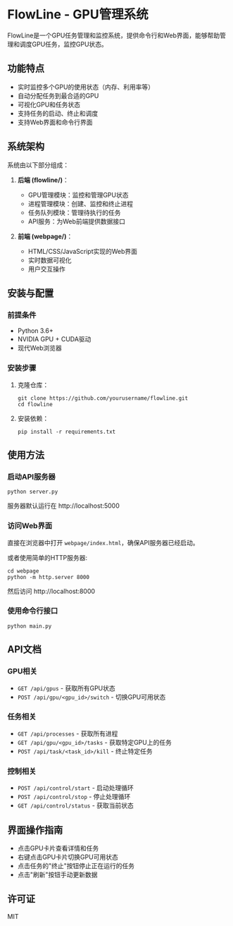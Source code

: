 # FlowLine - GPU管理系统

FlowLine是一个GPU任务管理和监控系统，提供命令行和Web界面，能够帮助管理和调度GPU任务，监控GPU状态。

## 功能特点

- 实时监控多个GPU的使用状态（内存、利用率等）
- 自动分配任务到最合适的GPU
- 可视化GPU和任务状态
- 支持任务的启动、终止和调度
- 支持Web界面和命令行界面

## 系统架构

系统由以下部分组成：

1. **后端 (flowline/)**：
   - GPU管理模块：监控和管理GPU状态
   - 进程管理模块：创建、监控和终止进程
   - 任务队列模块：管理待执行的任务
   - API服务：为Web前端提供数据接口

2. **前端 (webpage/)**：
   - HTML/CSS/JavaScript实现的Web界面
   - 实时数据可视化
   - 用户交互操作

## 安装与配置

### 前提条件

- Python 3.6+
- NVIDIA GPU + CUDA驱动
- 现代Web浏览器

### 安装步骤

1. 克隆仓库：
   ```
   git clone https://github.com/yourusername/flowline.git
   cd flowline
   ```

2. 安装依赖：
   ```
   pip install -r requirements.txt
   ```

## 使用方法

### 启动API服务器

```
python server.py
```

服务器默认运行在 http://localhost:5000

### 访问Web界面

直接在浏览器中打开 `webpage/index.html`，确保API服务器已经启动。

或者使用简单的HTTP服务器:

```
cd webpage
python -m http.server 8000
```

然后访问 http://localhost:8000

### 使用命令行接口

```
python main.py
```

## API文档

### GPU相关

- `GET /api/gpus` - 获取所有GPU状态
- `POST /api/gpu/<gpu_id>/switch` - 切换GPU可用状态

### 任务相关

- `GET /api/processes` - 获取所有进程
- `GET /api/gpu/<gpu_id>/tasks` - 获取特定GPU上的任务
- `POST /api/task/<task_id>/kill` - 终止特定任务

### 控制相关

- `POST /api/control/start` - 启动处理循环
- `POST /api/control/stop` - 停止处理循环
- `GET /api/control/status` - 获取当前状态

## 界面操作指南

- 点击GPU卡片查看详情和任务
- 右键点击GPU卡片切换GPU可用状态
- 点击任务的"终止"按钮停止正在运行的任务
- 点击"刷新"按钮手动更新数据

## 许可证

MIT

